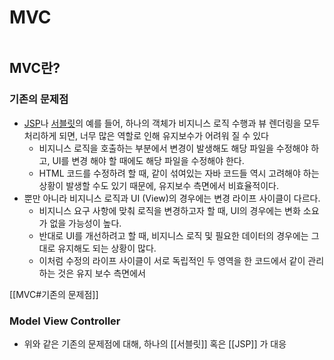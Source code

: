 # MVC

```table-of-contents
```

##  MVC란?

### 기존의 문제점
- [JSP](JSP.md)나 [서블릿](../CS/Web/서블릿.md)의 예를 들어, 하나의 객체가 비지니스 로직 수행과 뷰 렌더링을 모두 처리하게 되면, 너무 많은 역할로 인해 유지보수가 어려워 질 수 있다
	- 비지니스 로직을 호출하는 부분에서 변경이 발생해도 해당 파일을 수정해야 하고, UI를 변경 해야 할 때에도 해당 파일을 수정해야 한다.
	- HTML 코드를 수정하려 할 때, 같이 섞여있는 자바 코드들 역시 고려해야 하는 상황이 발생할 수도 있기 때문에, 유지보수 측면에서 비효율적이다.
- 뿐만 아니라 비지니스 로직과 UI (View)의 경우에는 변경 라이프 사이클이 다르다.
	- 비지니스 요구 사항에 맞춰 로직을 변경하고자 할 때, UI의 경우에는 변화 소요가 없을 가능성이 높다.
	- 반대로 UI를 개선하려고 할 때, 비지니스 로직 및 필요한 데이터의 경우에는 그대로 유지해도 되는 상황이 많다.
	- 이처럼 수정의 라이프 사이클이 서로 독립적인 두 영역을 한 코드에서 같이 관리하는 것은 유지 보수 측면에서 

[[MVC#기존의 문제점]]
### Model View Controller
- 위와 같은 기존의 문제점에 대해, 하나의 [[서블릿]] 혹은 [[JSP]] 가 대응